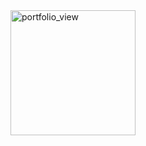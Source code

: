


<img width="200" alt="portfolio_view" src="![screen_recording](https://user-images.githubusercontent.com/50638609/150583125-e4eb7e24-60c3-4761-a199-ff5480d96f14.gif)">
